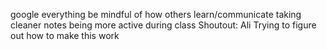 google everything
be mindful of how others learn/communicate
taking cleaner notes
being more active during class
Shoutout: Ali
Trying to figure out how to make this work
